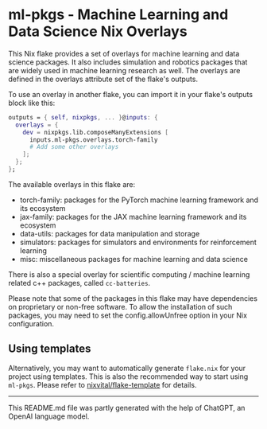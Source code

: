 # ml-pkgs - Machine Learning and Data Science Nix Overlays

This Nix flake provides a set of overlays for machine learning and data science packages. It also includes simulation and robotics packages that are widely used in machine learning research as well. The overlays are defined in the overlays attribute set of the flake's outputs.

To use an overlay in another flake, you can import it in your flake's outputs block like this:

```nix
outputs = { self, nixpkgs, ... }@inputs: {
  overlays = {
    dev = nixpkgs.lib.composeManyExtensions [
      inputs.ml-pkgs.overlays.torch-family
      # Add some other overlays
    ];
  };
};
```

The available overlays in this flake are:

- torch-family: packages for the PyTorch machine learning framework and its ecosystem
- jax-family: packages for the JAX machine learning framework and its ecosystem
- data-utils: packages for data manipulation and storage
- simulators: packages for simulators and environments for reinforcement learning
- misc: miscellaneous packages for machine learning and data science

There is also a special overlay for scientific computing / machine learning related c++ packages, called `cc-batteries`.

Please note that some of the packages in this flake may have dependencies on proprietary or non-free software. To allow the installation of such packages, you may need to set the config.allowUnfree option in your Nix configuration.

## Using templates

Alternatively, you may want to automatically generate `flake.nix` for your project using templates. This is also the recommended way to start using `ml-pkgs`. Please refer to [nixvital/flake-template](https://github.com/nixvital/flake-templates) for details.

---

This README.md file was partly generated with the help of ChatGPT, an OpenAI language model.
